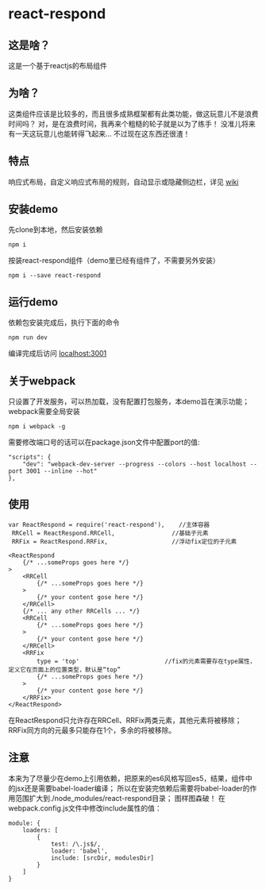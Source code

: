 # react-respond
## 这是啥？
这是一个基于reactjs的布局组件
## 为啥？
这类组件应该是比较多的，而且很多成熟框架都有此类功能，做这玩意儿不是浪费时间吗？
对，是在浪费时间，我再来个粗糙的轮子就是以为了练手！
没准儿将来有一天这玩意儿也能转得飞起来...
不过现在这东西还很渣！
## 特点
响应式布局，自定义响应式布局的规则，自动显示或隐藏侧边栏，详见 [wiki](https://github.com/felixzxk/react-respond/wiki)
## 安装demo
先clone到本地，然后安装依赖

    npm i

按装react-respond组件（demo里已经有组件了，不需要另外安装）

    npm i --save react-respond
    
## 运行demo
依赖包安装完成后，执行下面的命令

    npm run dev

编译完成后访问 [localhost:3001](localhost:3001) 
## 关于webpack
只设置了开发服务，可以热加载，没有配置打包服务，本demo旨在演示功能；
webpack需要全局安装

    npm i webpack -g

需要修改端口号的话可以在package.json文件中配置port的值:

    "scripts": {
        "dev": "webpack-dev-server --progress --colors --host localhost --port 3001 --inline --hot"
    },

## 使用
    var ReactRespond = require('react-respond'),    //主体容器
     RRCell = ReactRespond.RRCell,                //基础子元素
     RRFix = ReactRespond.RRFix,                  //浮动fix定位的子元素
     
    <ReactRespond
        {/* ...someProps goes here */}
    >
        <RRCell
            {/* ...someProps goes here */}
        >
            {/* your content gose here */}
        </RRCell>
        {/* ... any other RRCells ... */}
        <RRCell
            {/* ...someProps goes here */}
        >
            {/* your content gose here */}
        </RRCell>
        <RRFix
            type = 'top'                        //fix的元素需要存在type属性，定义它在页面上的位置类型，默认是“top”
            {/* ...someProps goes here */}
        >
            {/* your content gose here */}
        </RRFix>
    </ReactRespond>
在ReactRespond只允许存在RRCell、RRFix两类元素，其他元素将被移除；
RRFix同方向的元最多只能存在1个，多余的将被移除。
## 注意
本来为了尽量少在demo上引用依赖，把原来的es6风格写回es5，结果，组件中的jsx还是需要babel-loader编译；
所以在安装完依赖后需要将babel-loader的作用范围扩大到./node_modules/react-respond目录；
图样图森破！
在webpack.config.js文件中修改include属性的值：

    module: {
        loaders: [
            {
                test: /\.js$/,
                loader: 'babel',
                include: [srcDir, modulesDir]
            }
        ]
    }
